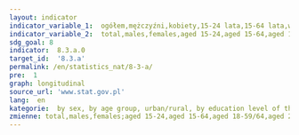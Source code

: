 ```yaml
---
layout: indicator
indicator_variable_1:  ogółem,mężczyźni,kobiety,15-24 lata,15-64 lata,w wieku 18-59/64 lat,20-24 lata,20-64 lata,50 i więcej,55-64 lata,65-69 lat,miasto,wieś,wyższe,policealne oraz średnie zawodowe,średnie ogólnokształcące,zasadnicze zawodowe,gimnazjalne lub podstawowe lub bez formalnego wykształcenia
indicator_variable_2:  total,males,females,aged 15-24,aged 15-64,aged 18-59/64,aged 20-24,aged 20-64,aged 50 and more,aged 55-64,aged 65-69,urban area,rural area,tertiary,post-secondary and secondary vocational,general secondary,basic vocational,lower secondary or primary or without formal education
sdg_goal: 8
indicator:  8.3.a.0
target_id:  '8.3.a'
permalink: /en/statistics_nat/8-3-a/
pre:  1
graph: longitudinal
source_url: 'www.stat.gov.pl'
lang:  en
kategorie:  by sex, by age group, urban/rural, by education level of the head of the household
zmienne: total,males,females;aged 15-24,aged 15-64,aged 18-59/64,aged 20-24,aged 20-64,aged 50 and more,aged 55-64,aged 65-69;urban area,rural area;tertiary,post-secondary and secondary vocational,general secondary,basic vocational,lower secondary - primary without formal education
---
```

